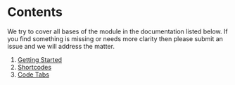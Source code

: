 # Contents
We try to cover all bases of the module in the documentation listed below. If you find something is missing or needs more clarity then please submit an issue and we will address the matter.

1. [Getting Started](en/GettingStarted.md)
2. [Shortcodes](en/Shortcodes.md)
3. [Code Tabs](en/CodeTabs.md)
